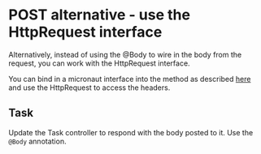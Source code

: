 # POST alternative - use the HttpRequest interface

Alternatively, instead of using the @Body to wire in the body from the request, you can work with the HttpRequest interface.

You can bind in a micronaut interface into the method as described [here](https://docs.micronaut.io/latest/guide/#requestResponse) and use the HttpRequest to access the headers.
## Task

Update the Task controller to respond with the body posted to it. Use the `@Body` annotation.